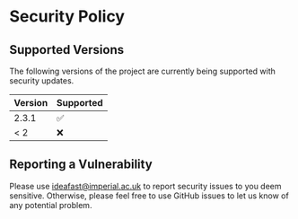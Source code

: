 # Security Policy

## Supported Versions

The following versions of the project are
currently being supported with security updates.

| Version | Supported          |
| ------- | ------------------ |
| 2.3.1   | :white_check_mark: |
| < 2     | :x:                |

## Reporting a Vulnerability

Please use <ideafast@imperial.ac.uk> to report security issues to you deem sensitive.
Otherwise, please feel free to use GitHub issues to let us know of any potential problem.

